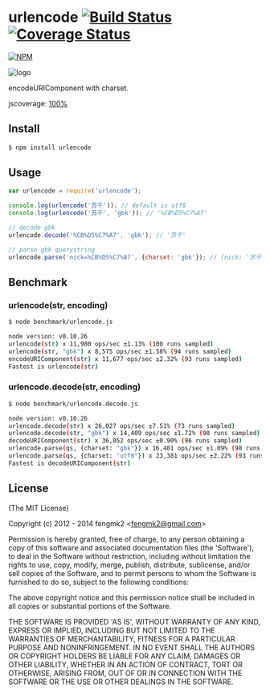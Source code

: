 urlencode [![Build Status](https://secure.travis-ci.org/fengmk2/urlencode.png)](http://travis-ci.org/fengmk2/urlencode) [![Coverage Status](https://coveralls.io/repos/fengmk2/urlencode/badge.png)](https://coveralls.io/r/fengmk2/urlencode)
=======

[![NPM](https://nodei.co/npm/urlencode.png?downloads=true&stars=true)](https://nodei.co/npm/urlencode/)

![logo](https://raw.github.com/fengmk2/urlencode/master/logo.png)

encodeURIComponent with charset.

jscoverage: [100%](http://fengmk2.github.com/coverage/urlencode.html)

## Install

```bash
$ npm install urlencode
```

## Usage

```js
var urlencode = require('urlencode');

console.log(urlencode('苏千')); // default is utf8
console.log(urlencode('苏千', 'gbk')); // '%CB%D5%C7%A7'

// decode gbk
urlencode.decode('%CB%D5%C7%A7', 'gbk'); // '苏千'

// parse gbk querystring
urlencode.parse('nick=%CB%D5%C7%A7', {charset: 'gbk'}); // {nick: '苏千'}
```

## Benchmark

### urlencode(str, encoding)

```bash
$ node benchmark/urlencode.js

node version: v0.10.26
urlencode(str) x 11,980 ops/sec ±1.13% (100 runs sampled)
urlencode(str, "gbk") x 8,575 ops/sec ±1.58% (94 runs sampled)
encodeURIComponent(str) x 11,677 ops/sec ±2.32% (93 runs sampled)
Fastest is urlencode(str)
```

### urlencode.decode(str, encoding)

```bash
$ node benchmark/urlencode.decode.js

node version: v0.10.26
urlencode.decode(str) x 26,027 ops/sec ±7.51% (73 runs sampled)
urlencode.decode(str, "gbk") x 14,409 ops/sec ±1.72% (98 runs sampled)
decodeURIComponent(str) x 36,052 ops/sec ±0.90% (96 runs sampled)
urlencode.parse(qs, {charset: "gbk"}) x 16,401 ops/sec ±1.09% (98 runs sampled)
urlencode.parse(qs, {charset: "utf8"}) x 23,381 ops/sec ±2.22% (93 runs sampled)
Fastest is decodeURIComponent(str)
```

## License

(The MIT License)

Copyright (c) 2012 - 2014 fengmk2 &lt;fengmk2@gmail.com&gt;

Permission is hereby granted, free of charge, to any person obtaining
a copy of this software and associated documentation files (the
'Software'), to deal in the Software without restriction, including
without limitation the rights to use, copy, modify, merge, publish,
distribute, sublicense, and/or sell copies of the Software, and to
permit persons to whom the Software is furnished to do so, subject to
the following conditions:

The above copyright notice and this permission notice shall be
included in all copies or substantial portions of the Software.

THE SOFTWARE IS PROVIDED 'AS IS', WITHOUT WARRANTY OF ANY KIND,
EXPRESS OR IMPLIED, INCLUDING BUT NOT LIMITED TO THE WARRANTIES OF
MERCHANTABILITY, FITNESS FOR A PARTICULAR PURPOSE AND NONINFRINGEMENT.
IN NO EVENT SHALL THE AUTHORS OR COPYRIGHT HOLDERS BE LIABLE FOR ANY
CLAIM, DAMAGES OR OTHER LIABILITY, WHETHER IN AN ACTION OF CONTRACT,
TORT OR OTHERWISE, ARISING FROM, OUT OF OR IN CONNECTION WITH THE
SOFTWARE OR THE USE OR OTHER DEALINGS IN THE SOFTWARE.
